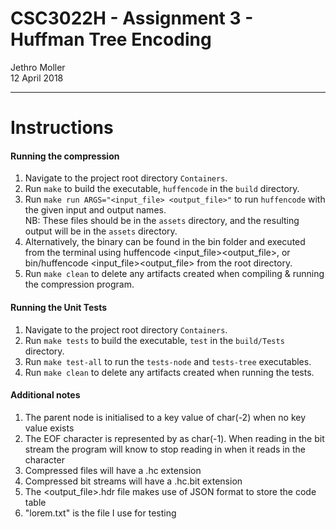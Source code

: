 # CSC3022H - Assignment 3 - Huffman Tree Encoding

Jethro Moller  
12 April 2018

----

# Instructions

#### Running the compression

1. Navigate to the project root directory `Containers`.
2. Run `make` to build the executable, `huffencode` in the `build` directory.
3. Run `make run ARGS="<input_file> <output_file>"` to run `huffencode` with the given input and output names.  
   NB: These files should be in the `assets` directory, and the resulting output will be in the `assets` directory.
4. Alternatively, the binary can be found in the bin folder and executed from the terminal using huffencode <input_file><output_file>, or bin/huffencode <input_file><output_file> from the root directory.
5. Run `make clean` to delete any artifacts created when compiling & running the compression program.

#### Running the Unit Tests

1. Navigate to the project root directory `Containers`.
2. Run `make tests` to build the executable, `test` in the `build/Tests` directory.
3. Run `make test-all` to run the `tests-node` and `tests-tree` executables.
4. Run `make clean` to delete any artifacts created when running the tests.

#### Additional notes

1. The parent node is initialised to a key value of char(-2) when no key value exists
2. The EOF character is represented by as char(-1). When reading in the bit stream the program will know to stop reading in when it reads in the character
3. Compressed files will have a .hc extension
4. Compressed bit streams will have a .hc.bit extension
5. The <output_file>.hdr file makes use of JSON format to store the code table
6. "lorem.txt" is the file I use for testing
